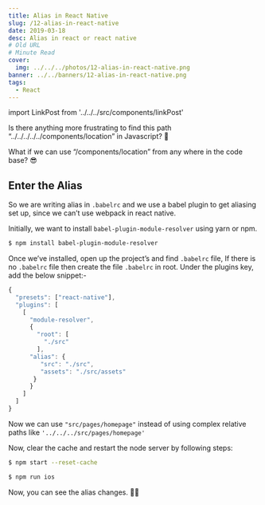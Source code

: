 ```yaml
---
title: Alias in React Native
slug: /12-alias-in-react-native
date: 2019-03-18
desc: Alias in react or react native
# Old URL
# Minute Read
cover:
  img: ../../../photos/12-alias-in-react-native.png
banner: ../../banners/12-alias-in-react-native.png
tags:
  - React
---
```


import LinkPost from '../../../src/components/linkPost'

Is there anything more frustrating to find this path “../../../../../components/location” in Javascript? 🤔

What if we can use “/components/location” from any where in the code base? 😎

## Enter the Alias 

So we are writing alias in `.babelrc` and we use a babel plugin to get aliasing set up, since we can’t use webpack in react native.

Initially, we want to install `babel-plugin-module-resolver` using yarn or npm.

```sh
$ npm install babel-plugin-module-resolver
```

Once we’ve installed, open up the project’s and find `.babelrc` file, If there is no `.babelrc` file then create the file `.babelrc` in root. Under the plugins key, add the below snippet:-

```js
{
  "presets": ["react-native"],
  "plugins": [
    [
      "module-resolver",
      {
        "root": [
          "./src"
        ],
      "alias": {
         "src": "./src",
         "assets": "./src/assets"
       }
      } 
    ] 
  ]
}
```

Now we can use `"src/pages/homepage"` instead of using complex relative paths like `'../../../src/pages/homepage'`

Now, clear the cache and restart the node server by following steps:

```sh
$ npm start --reset-cache

$ npm run ios
```

Now, you can see the alias changes. 👍🏻